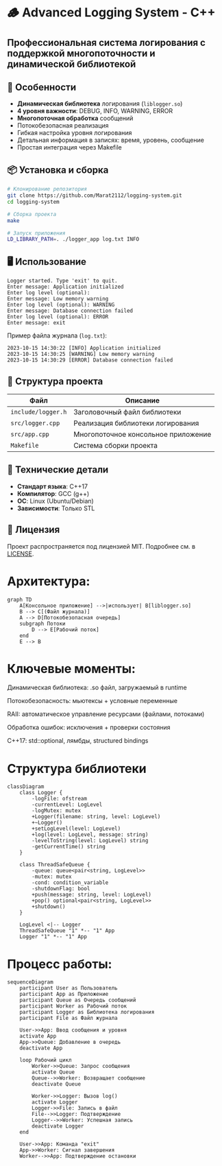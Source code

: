 # 🪵 Advanced Logging System - C++

## Профессиональная система логирования с поддержкой многопоточности и динамической библиотекой


## 🚀 Особенности

- **Динамическая библиотека** логирования (`liblogger.so`)
- **4 уровня важности**: DEBUG, INFO, WARNING, ERROR
- **Многопоточная обработка** сообщений
- Потокобезопасная реализация
- Гибкая настройка уровня логирования
- Детальная информация в записях: время, уровень, сообщение
- Простая интеграция через Makefile

## 📦 Установка и сборка

```bash
# Клонирование репозитория
git clone https://github.com/Marat2112/logging-system.git
cd logging-system

# Сборка проекта
make

# Запуск приложения
LD_LIBRARY_PATH=. ./logger_app log.txt INFO
```

## 🖥 Использование

```text
Logger started. Type 'exit' to quit.
Enter message: Application initialized
Enter log level (optional): 
Enter message: Low memory warning
Enter log level (optional): WARNING
Enter message: Database connection failed
Enter log level (optional): ERROR
Enter message: exit
```

Пример файла журнала (`log.txt`):
```text
2023-10-15 14:30:22 [INFO] Application initialized
2023-10-15 14:30:25 [WARNING] Low memory warning
2023-10-15 14:30:29 [ERROR] Database connection failed
```

## 🧩 Структура проекта

| Файл                | Описание                          |
|---------------------|-----------------------------------|
| `include/logger.h`  | Заголовочный файл библиотеки      |
| `src/logger.cpp`    | Реализация библиотеки логирования |
| `src/app.cpp`       | Многопоточное консольное приложение |
| `Makefile`          | Система сборки проекта            |

## 🔧 Технические детали

- **Стандарт языка**: C++17
- **Компилятор**: GCC (g++)
- **ОС**: Linux (Ubuntu/Debian)
- **Зависимости**: Только STL

## 📄 Лицензия

Проект распространяется под лицензией MIT. Подробнее см. в [LICENSE](LICENSE).

# Архитектура:

```mermaid
graph TD
    A[Консольное приложение] -->|использует| B[liblogger.so]
    B --> C[(Файл журнала)]
    A --> D[Потокобезопасная очередь]
    subgraph Потоки
        D --> E[Рабочий поток]
    end
    E --> B
```

# Ключевые моменты:

Динамическая библиотека: .so файл, загружаемый в runtime

Потокобезопасность: мьютексы + условные переменные

RAII: автоматическое управление ресурсами (файлами, потоками)

Обработка ошибок: исключения + проверки состояния

C++17: std::optional, лямбды, structured bindings

# Структура библиотеки

```mermaid
classDiagram
    class Logger {
        -logFile: ofstream
        -currentLevel: LogLevel
        -logMutex: mutex
        +Logger(filename: string, level: LogLevel)
        +~Logger()
        +setLogLevel(level: LogLevel)
        +log(level: LogLevel, message: string)
        -levelToString(level: LogLevel) string
        -getCurrentTime() string
    }
    
    class ThreadSafeQueue {
        -queue: queue<pair<string, LogLevel>>
        -mutex: mutex
        -cond: condition_variable
        -shutdownFlag: bool
        +push(message: string, level: LogLevel)
        +pop() optional<pair<string, LogLevel>>
        +shutdown()
    }
    
    LogLevel <|-- Logger
    ThreadSafeQueue "1" *-- "1" App
    Logger "1" *-- "1" App
```

# Процесс работы:

```mermaid
sequenceDiagram
    participant User as Пользователь
    participant App as Приложение
    participant Queue as Очередь сообщений
    participant Worker as Рабочий поток
    participant Logger as Библиотека логирования
    participant File as Файл журнала
    
    User->>App: Ввод сообщения и уровня
    activate App
    App->>Queue: Добавление в очередь
    deactivate App
    
    loop Рабочий цикл
        Worker->>Queue: Запрос сообщения
        activate Queue
        Queue-->>Worker: Возвращает сообщение
        deactivate Queue
        
        Worker->>Logger: Вызов log()
        activate Logger
        Logger->>File: Запись в файл
        File-->>Logger: Подтверждение
        Logger-->>Worker: Успешная запись
        deactivate Logger
    end
    
    User->>App: Команда "exit"
    App->>Worker: Сигнал завершения
    Worker-->>App: Подтверждение остановки
```
    
